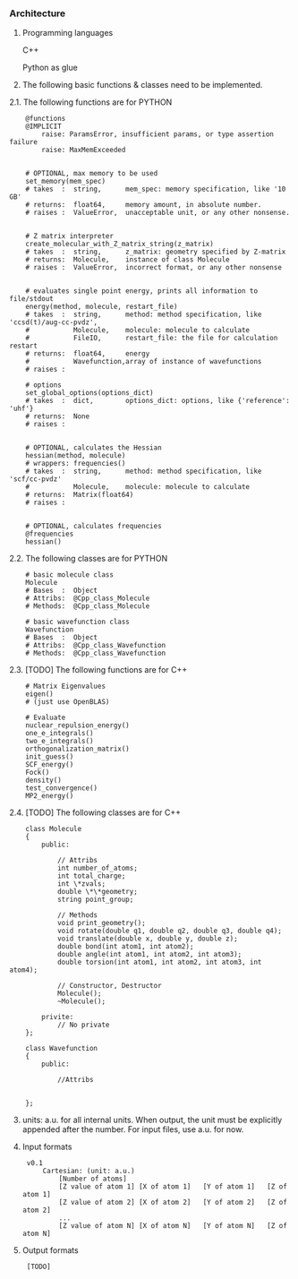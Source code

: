 ### Architecture

1. Programming languages

    C++

    Python as glue

2. The following basic functions & classes need to be implemented.

2.1. The following functions are for PYTHON

        @functions
        @IMPLICIT
            raise: ParamsError, insufficient params, or type assertion failure
            raise: MaxMemExceeded


        # OPTIONAL, max memory to be used
        set_memory(mem_spec)
        # takes  :  string,      mem_spec: memory specification, like '10 GB'
        # returns:  float64,     memory amount, in absolute number.
        # raises :  ValueError,  unacceptable unit, or any other nonsense.


        # Z matrix interpreter
        create_molecular_with_Z_matrix_string(z_matrix)
        # takes  :  string,      z_matrix: geometry specified by Z-matrix
        # returns:  Molecule,    instance of class Molecule
        # raises :  ValueError,  incorrect format, or any other nonsense


        # evaluates single point energy, prints all information to file/stdout
        energy(method, molecule, restart_file)
        # takes  :  string,      method: method specification, like 'ccsd(t)/aug-cc-pvdz',
        #           Molecule,    molecule: molecule to calculate
        #           FileIO,      restart_file: the file for calculation restart
        # returns:  float64,     energy
        #           Wavefunction,array of instance of wavefunctions
        # raises :

        # options
        set_global_options(options_dict)
        # takes  :  dict,        options_dict: options, like {'reference': 'uhf'}
        # returns:  None
        # raises :


        # OPTIONAL, calculates the Hessian
        hessian(method, molecule)
        # wrappers: frequencies()
        # takes  :  string,      method: method specification, like 'scf/cc-pvdz'
        #           Molecule,    molecule: molecule to calculate
        # returns:  Matrix(float64)
        # raises :


        # OPTIONAL, calculates frequencies
        @frequencies
        hessian()


2.2. The following classes are for PYTHON


        # basic molecule class
        Molecule
        # Bases  :  Object
        # Attribs:  @Cpp_class_Molecule
        # Methods:  @Cpp_class_Molecule

        # basic wavefunction class
        Wavefunction
        # Bases  :  Object
        # Attribs:  @Cpp_class_Wavefunction
        # Methods:  @Cpp_class_Wavefunction


2.3. [TODO] The following functions are for C++

        # Matrix Eigenvalues
        eigen()
        # (just use OpenBLAS)

        # Evaluate
        nuclear_repulsion_energy()
        one_e_integrals()
        two_e_integrals()
        orthogonalization_matrix()
        init_guess()
        SCF_energy()
        Fock()
        density()
        test_convergence()
        MP2_energy()


2.4. [TODO] The following classes are for C++

        class Molecule
        {
            public:

                // Attribs
                int number_of_atoms;
                int total_charge;
                int \*zvals;
                double \*\*geometry;
                string point_group;

                // Methods
                void print_geometry();
                void rotate(double q1, double q2, double q3, double q4);
                void translate(double x, double y, double z);
                double bond(int atom1, int atom2);
                double angle(int atom1, int atom2, int atom3);
                double torsion(int atom1, int atom2, int atom3, int atom4);

                // Constructor, Destructor
                Molecule();
                ~Molecule();

            privite:
                // No private
        };

        class Wavefunction
        {
            public:

                //Attribs


        };



3. units: a.u. for all internal units. When output, the unit must be explicitly
appended after the number. For input files, use a.u. for now.

4. Input formats

        v0.1
            Cartesian: (unit: a.u.)
                [Number of atoms]
                [Z value of atom 1] [X of atom 1]   [Y of atom 1]   [Z of atom 1]
                [Z value of atom 2] [X of atom 2]   [Y of atom 2]   [Z of atom 2]
                ...
                [Z value of atom N] [X of atom N]   [Y of atom N]   [Z of atom N]

5. Output formats

        [TODO]
